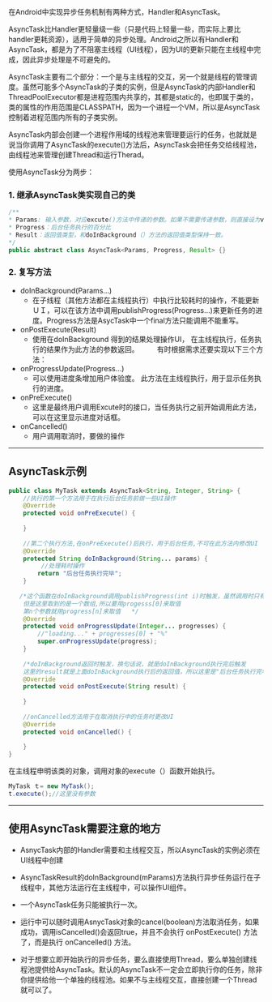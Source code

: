 在Android中实现异步任务机制有两种方式，Handler和AsyncTask。

AsyncTask比Handler更轻量级一些（只是代码上轻量一些，而实际上要比handler更耗资源），适用于简单的异步处理。Android之所以有Handler和AsyncTask，都是为了不阻塞主线程（UI线程），因为UI的更新只能在主线程中完成，因此异步处理是不可避免的。

AsyncTask主要有二个部分：一个是与主线程的交互，另一个就是线程的管理调度。虽然可能多个AsyncTask的子类的实例，但是AsyncTask的内部Handler和ThreadPoolExecutor都是进程范围内共享的，其都是static的，也即属于类的，类的属性的作用范围是CLASSPATH，因为一个进程一个VM，所以是AsyncTask控制着进程范围内所有的子类实例。　

AsyncTask内部会创建一个进程作用域的线程池来管理要运行的任务，也就就是说当你调用了AsyncTask的execute()方法后，AsyncTask会把任务交给线程池，由线程池来管理创建Thread和运行Therad。

使用AsyncTask分为两步：

### 1. 继承AsyncTask类实现自己的类
   
```java
/**
* Params: 输入参数，对应excute()方法中传递的参数。如果不需要传递参数，则直接设为void即可。
* Progress：后台任务执行的百分比
* Result：返回值类型，和doInBackground（）方法的返回值类型保持一致。
*/
public abstract class AsyncTask<Params, Progress, Result> {}
```

### 2. 复写方法
- doInBackground(Params…)
   - 在子线程（其他方法都在主线程执行）中执行比较耗时的操作，不能更新ＵＩ，可以在该方法中调用publishProgress(Progress…)来更新任务的进度。Progress方法是AsycTask中一个final方法只能调用不能重写。
- onPostExecute(Result)
   - 使用在doInBackground 得到的结果处理操作UI， 在主线程执行，任务执行的结果作为此方法的参数返回。 　　 有时根据需求还要实现以下三个方法：
- onProgressUpdate(Progress…)
   - 可以使用进度条增加用户体验度。 此方法在主线程执行，用于显示任务执行的进度。
- onPreExecute()
   - 这里是最终用户调用Excute时的接口，当任务执行之前开始调用此方法，可以在这里显示进度对话框。
- onCancelled()
   - 用户调用取消时，要做的操作

---

## AsyncTask示例
```java
public class MyTask extends AsyncTask<String, Integer, String> {  
    //执行的第一个方法用于在执行后台任务前做一些UI操作  
    @Override  
    protected void onPreExecute() {  
       
    }  
   
    //第二个执行方法,在onPreExecute()后执行，用于后台任务,不可在此方法内修改UI
    @Override  
    protected String doInBackground(String... params) {  
         //处理耗时操作
        return "后台任务执行完毕";  
    }  
      
   /*这个函数在doInBackground调用publishProgress(int i)时触发，虽然调用时只有一个参数  
    但是这里取到的是一个数组,所以要用progesss[0]来取值  
    第n个参数就用progress[n]来取值   */
    @Override  
    protected void onProgressUpdate(Integer... progresses) {  
    	//"loading..." + progresses[0] + "%"
        super.onProgressUpdate(progress);  
    }  
      
    /*doInBackground返回时触发，换句话说，就是doInBackground执行完后触发  
    这里的result就是上面doInBackground执行后的返回值，所以这里是"后台任务执行完毕"  */
    @Override  
    protected void onPostExecute(String result) { 
    	
    }  
      
    //onCancelled方法用于在取消执行中的任务时更改UI  
    @Override  
    protected void onCancelled() {  
    	
    }  
}
```
在主线程申明该类的对象，调用对象的execute（）函数开始执行。
```java
MyTask ｔ= new MyTask();
t.execute();//这里没有参数
```
---

## 使用AsyncTask需要注意的地方
- AsnycTask内部的Handler需要和主线程交互，所以AsyncTask的实例必须在UI线程中创建

- AsyncTaskResult的doInBackground(mParams)方法执行异步任务运行在子线程中，其他方法运行在主线程中，可以操作UI组件。

- 一个AsyncTask任务只能被执行一次。

- 运行中可以随时调用AsnycTask对象的cancel(boolean)方法取消任务，如果成功，调用isCancelled()会返回true，并且不会执行 onPostExecute() 方法了，而是执行 onCancelled() 方法。

- 对于想要立即开始执行的异步任务，要么直接使用Thread，要么单独创建线程池提供给AsyncTask。默认的AsyncTask不一定会立即执行你的任务，除非你提供给他一个单独的线程池。如果不与主线程交互，直接创建一个Thread就可以了。